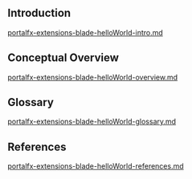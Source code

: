 
## Introduction

 [portalfx-extensions-blade-helloWorld-intro.md](portalfx-extensions-blade-helloWorld-intro.md)

## Conceptual Overview

 [portalfx-extensions-blade-helloWorld-overview.md](portalfx-extensions-blade-helloWorld-overview.md)

## Glossary

 [portalfx-extensions-blade-helloWorld-glossary.md](portalfx-extensions-blade-helloWorld-glossary.md)

## References

 [portalfx-extensions-blade-helloWorld-references.md](portalfx-extensions-blade-helloWorld-references.md)

